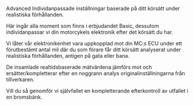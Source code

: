 Advanced
Individanpassade inställningar baserade på ditt körsätt under realistiska förhållanden.

Här ingår alla moment som finns i erbjudandet Basic, dessutom individanpassar vi din motorcykels elektronik efter det körsätt du har. 

Vi låter vår elektronikenhet vara uppkopplad mot din MC:s ECU under ett förutbestämt antal mil där du som förare får ditt körsätt analyserat under realistiska förhållanden, antigen på gata eller bana. 

De insamlade realtidsbaserade mätvärdena jämförs mot och ersätter/kompletterar efter en noggrann analys originalinställningarna från tillverkaren.

Vill du så genomför vi självfallet en kompletterande efterkontroll av utfallet i en bromsbänk.
